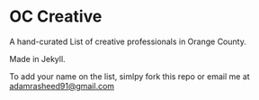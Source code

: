 # OC Creative
A hand-curated List of creative professionals in Orange County.

Made in Jekyll.

To add your name on the list, simlpy fork this repo or email me at adamrasheed91@gmail.com


